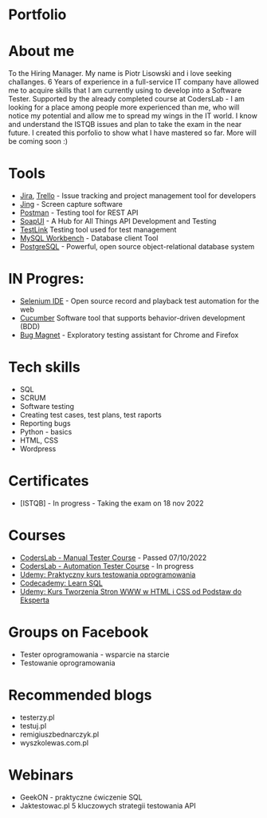 # Portfolio
# About me
To the Hiring Manager. My name is Piotr Lisowski and i love seeking challanges. 6 Years of experience in a full-service IT company have allowed me to acquire skills that I am currently using to develop into a Software Tester. Supported by the already completed course at CodersLab - I am looking for a place among people more experienced than me, who will notice my potential and allow me to spread my wings in the IT world. I know and understand the ISTQB issues and plan to take the exam in the near future. I created this porfolio to show what I have mastered so far. More will be coming soon :) 
# Tools
  - [Jira](https://www.atlassian.com/software/jira0), [Trello](https://trello.com/) - Issue tracking and project management tool for developers
  - [Jing](https://www.techsmith.com/jing-tool.html) - Screen capture software
  - [Postman](https://www.postman.com/) - Testing tool for REST API
  - [SoapUI](https://www.soapui.org/downloads/latest-release/) - A Hub for All Things API Development and Testing
  - [TestLink](https://testlink.org/) Testing tool used for test management
  - [MySQL Workbench](https://dev.mysql.com/downloads/workbench/) - Database client Tool
  - [PostgreSQL](https://www.postgresql.org/download/) - Powerful, open source object-relational database system
# IN Progres: 
  - [Selenium IDE](https://chrome.google.com/webstore/detail/selenium-ide/mooikfkahbdckldjjndioackbalphokd) - Open source record and playback test automation for the web
  - [Cucumber](https://cucumber.io/) Software tool that supports behavior-driven development (BDD)
  - [Bug Magnet](https://chrome.google.com/webstore/detail/bug-magnet/efhedldbjahpgjcneebmbolkalbhckfi?hl=pl) - Exploratory testing assistant for Chrome and Firefox
# Tech skills
  - SQL
  - SCRUM
  - Software testing
  - Creating test cases, test plans, test raports
  - Reporting bugs
  - Python - basics
  - HTML, CSS
  - Wordpress
# Certificates
  - [ISTQB] - In progress - Taking the exam on 18 nov 2022  
# Courses
  - [CodersLab - Manual Tester Course](https://drive.google.com/file/d/1IfagSNNcbdCbERv2EdXL5_oHV6WFJuoB/view?usp=sharing) - Passed 07/10/2022 
  - [CodersLab - Automation Tester Course](https://drive.google.com/file/d/1YNPr_nD9ETjztftveiNtvwAkLb4MdUou/view?usp=sharing) - In progress  
  - [Udemy: Praktyczny kurs testowania oprogramowania](https://www.udemy.com/course/praktyczny-kurs-testowania-oprogramowania/)
  - [Codecademy: Learn SQL](https://drive.google.com/file/d/1OlB5CNhgvGX2St2mIekPYjp6mjmuur4M/view?usp=sharing)
  - [Udemy: Kurs Tworzenia Stron WWW w HTML i CSS od Podstaw do Eksperta](https://www.udemy.com/course/kurs-tworzenia-stron-www-w-html-i-css-od-podstaw-do-eksperta/) 
# Groups on Facebook
  - Tester oprogramowania - wsparcie na starcie
  - Testowanie oprogramowania
# Recommended blogs
  - testerzy.pl
  - testuj.pl 
  - remigiuszbednarczyk.pl
  - wyszkolewas.com.pl
# Webinars
  - GeekON - praktyczne ćwiczenie SQL
  - Jaktestowac.pl 5 kluczowych strategii testowania API 
